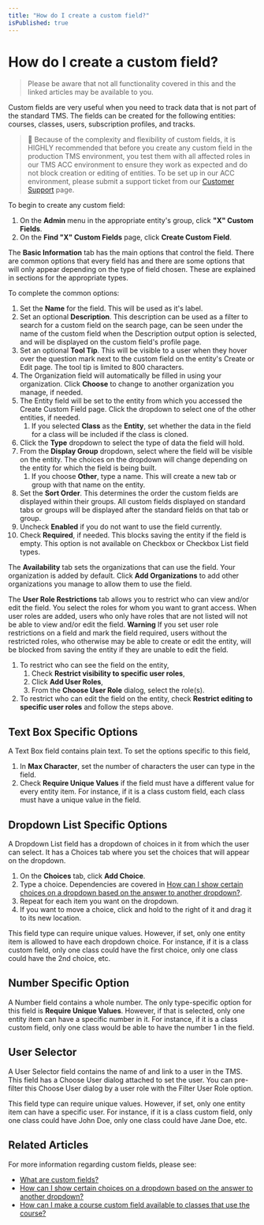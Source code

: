 ```yaml
---
title: "How do I create a custom field?"
isPublished: true
---
```


# How do I create a custom field?

> Please be aware that not all functionality covered in this and the linked articles may be available to you.

Custom fields are very useful when you need to track data that is not part of the standard TMS. The fields can be created for the following entities: courses, classes, users, subscription profiles, and tracks. 

> :small_blue_diamond: Because of the complexity and flexibility of custom fields, it is HIGHLY recommended that before you create any custom field in the production TMS environment, you test them with all affected roles in our TMS ACC environment to ensure they work as expected and do not block creation or editing of entities. To be set up in our ACC environment, please submit a support ticket from our [Customer Support](https://www.skillable.com/customer-support/) page.

To begin to create any custom field:
1. On the **Admin** menu in the appropriate entity's group, click **"X" Custom Fields**. 
1. On the **Find "X" Custom Fields** page, click **Create Custom Field**.

The **Basic Information** tab has the main options that control the field. There are common options that every field has and there are some options that will only appear depending on the type of field chosen. These are explained in sections for the appropriate types.

To complete the common options:
1. Set the **Name** for the field. This will be used as it's label.
1. Set an optional **Description**. This description can be used as a filter to search for a custom field on the search page, can be seen under the name of the custom field when the Description output option is selected, and will be displayed on the custom field's profile page.
1. Set an optional **Tool Tip**. This will be visible to a user when they hover over the question mark next to the custom field on the entity's Create or Edit page. The tool tip is limited to 800 characters.
1. The Organization field will automatically be filled in using your organization. Click **Choose** to change to another organization you manage, if needed.
1. The Entity field will be set to the entity from which you accessed the Create Custom Field page. Click the dropdown to select one of the other entities, if needed.
    1. If you selected **Class** as the **Entity**, set whether the data in the field for a class will be included if the class is cloned. 
1. Click the **Type** dropdown to select the type of data the field will hold. 
1. From the **Display Group** dropdown, select where the field will be visible on the entity. The choices on the dropdown will change depending on the entity for which the field is being built.
    1. If you choose **Other**, type a name. This will create a new tab or group with that name on the entity.
1. Set the **Sort Order**. This determines the order the custom fields are displayed within their groups. All custom fields displayed on standard tabs or groups will be displayed after the standard fields on that tab or group.
1. Uncheck **Enabled** if you do not want to use the field currently.
1. Check **Required**, if needed. This blocks saving the entity if the field is empty. This option is not available on Checkbox or Checkbox List field types.

The **Availability** tab sets the organizations that can use the field. Your organization is added by default. Click **Add Organizations** to add other organizations you manage to allow them to use the field. 

The **User Role Restrictions** tab allows you to restrict who can view and/or edit the field. You select the roles for whom you want to grant access. When user roles are added, users who only have roles that are not listed will not be able to view and/or edit the field. **Warning** If you set user role restrictions on a field and mark the field required, users without the restricted roles, who otherwise may be able to create or edit the entity, will be blocked from saving the entity if they are unable to edit the field.


1. To restrict who can see the field on the entity, 
    1. Check **Restrict visibility to specific user roles**,
    1. Click **Add User Roles**,
    1. From the **Choose User Role** dialog, select the role(s).
1. To restrict who can edit the field on the entity, check **Restrict editing to specific user roles** and follow the steps above.

## Text Box Specific Options

A Text Box field contains plain text. To set the options specific to this field,
1. In **Max Character**, set the number of characters the user can type in the field.
1. Check **Require Unique Values** if the field must have a different value for every entity item. For instance, if it is a class custom field, each class must have a unique value in the field.

## Dropdown List Specific Options
A Dropdown List field has a dropdown of choices in it from which the user can select. It has a Choices tab where you set the choices that will appear on the dropdown.
1. On the **Choices** tab, click **Add Choice**.
1. Type a choice. Dependencies are covered in [How can I show certain choices on a dropdown based on the answer to another dropdown?]().
1. Repeat for each item you want on the dropdown.
1. If you want to move a choice, click and hold to the right of it and drag it to its new location. 

This field type can require unique values. However, if set, only one entity item is allowed to have each dropdown choice. For instance, if it is a class custom field, only one class could have the first choice, only one class could have the 2nd choice, etc.

## Number Specific Option
A Number field contains a whole number. The only type-specific option for this field is **Require Unique Values**. However, if that is selected, only one entity item can have a specific number in it. For instance, if it is a class custom field, only one class would be able to have the number 1 in the field.

## User Selector
A User Selector field contains the name of and link to a user in the TMS. This field has a Choose User dialog attached to set the user. You can pre-filter this Choose User dialog by a user role with the Filter User Role option. 

This field type can require unique values. However, if set, only one entity item can have a specific user. For instance, if it is a class custom field, only one class could have John Doe, only one class could have Jane Doe, etc.

## Related Articles
For more information regarding custom fields, please see:
- [What are custom fields?](custom-fields.md)
- [How can I show certain choices on a dropdown based on the answer to another dropdown?](dependent-dropdown-custom.md)
- [How can I make a course custom field available to classes that use the course?](../courses-and-activities/overall/cascade-custom-fields.md)
